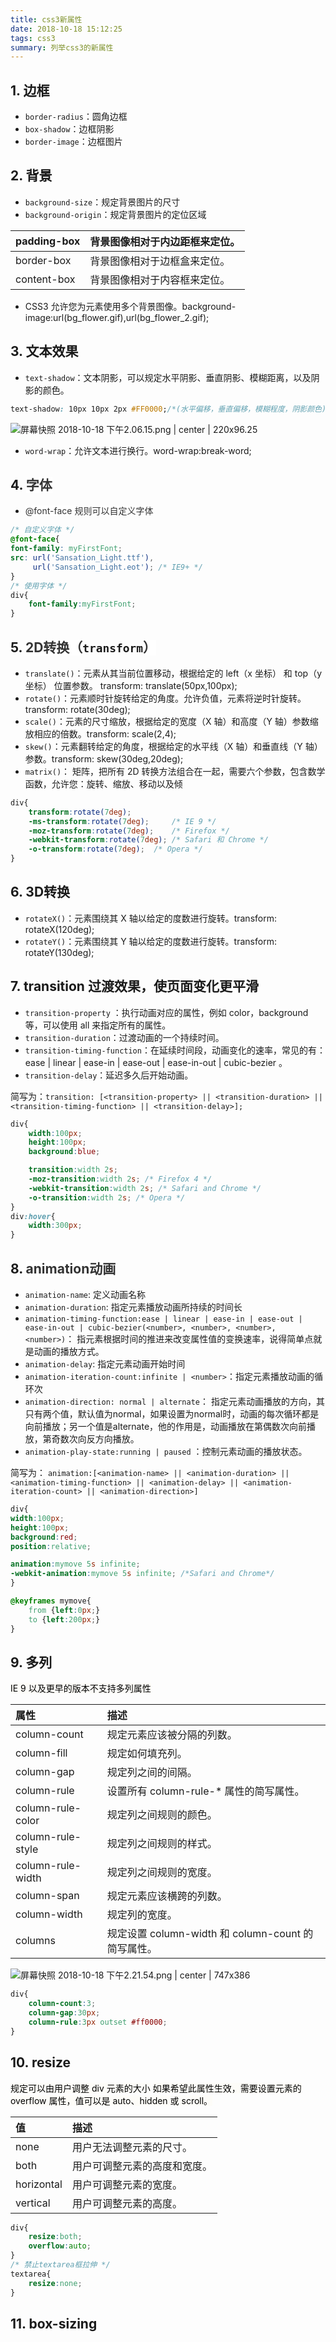 ```yaml
---
title: css3新属性
date: 2018-10-18 15:12:25
tags: css3
summary: 列举css3的新属性
---
```

## 1. 边框
* `border-radius`：圆角边框
* `box-shadow`：边框阴影
* `border-image`：边框图片

## 2. 背景
* `background-size`：规定背景图片的尺寸
* `background-origin`：规定背景图片的定位区域

| padding-box | 背景图像相对于内边距框来定位。 |
| :--- | :--- |
| border-box | 背景图像相对于边框盒来定位。 |
| content-box | 背景图像相对于内容框来定位。 |

* CSS3 允许您为元素使用多个背景图像。background-image:url(bg\_flower.gif),url(bg\_flower\_2.gif);

## 3. 文本效果
* `text-shadow`：文本阴影，可以规定水平阴影、垂直阴影、模糊距离，以及阴影的颜色。
```css
text-shadow: 10px 10px 2px #FF0000;/*(水平偏移，垂直偏移，模糊程度，阴影颜色)*/
```


![屏幕快照 2018-10-18 下午2.06.15.png | center | 220x96.25](https://cdn.nlark.com/yuque/0/2018/png/115449/1539842792405-f46f9cae-eeae-426d-bb70-c44311950811.png "")

* `word-wrap`：允许文本进行换行。word-wrap:break-word;

## 4. <span data-type="color" style="color:rgb(51, 51, 51)"><span data-type="background" style="background-color:rgb(255, 255, 255)">字体</span></span>
* <span data-type="color" style="color:rgb(51, 51, 51)"><span data-type="background" style="background-color:rgb(255, 255, 255)">@font-face 规则可以自定义字体</span></span>
```css
/* 自定义字体 */
@font-face{
font-family: myFirstFont;
src: url('Sansation_Light.ttf'),
     url('Sansation_Light.eot'); /* IE9+ */
}
/* 使用字体 */
div{
    font-family:myFirstFont;
}
```

## 5. <span data-type="color" style="color:rgb(51, 51, 51)"><span data-type="background" style="background-color:rgb(255, 255, 255)">2D转换（</span></span>`transform`<span data-type="color" style="color:rgb(51, 51, 51)"><span data-type="background" style="background-color:rgb(255, 255, 255)">）</span></span>
* `translate()`：元素从其当前位置移动，根据给定的 left（x 坐标） 和 top（y 坐标） 位置参数。 transform: translate(50px,100px);
* `rotate()`：元素顺时针旋转给定的角度。允许负值，元素将逆时针旋转。transform: rotate(30deg);
* `scale()`：元素的尺寸缩放，根据给定的宽度（X 轴）和高度（Y 轴）参数缩放相应的倍数。transform: scale(2,4);
* `skew()`：元素翻转给定的角度，根据给定的水平线（X 轴）和垂直线（Y 轴）参数。transform: skew(30deg,20deg);
* `matrix()`： 矩阵，把所有 2D  转换方法组合在一起，需要六个参数，包含数学函数，允许您：旋转、缩放、移动以及倾
```css
div{
    transform:rotate(7deg);
    -ms-transform:rotate(7deg); 	/* IE 9 */
    -moz-transform:rotate(7deg); 	/* Firefox */
    -webkit-transform:rotate(7deg); /* Safari 和 Chrome */
    -o-transform:rotate(7deg); 	/* Opera */
}
```

## 6. 3D转换
* `rotateX()`：元素围绕其 X 轴以给定的度数进行旋转。transform: rotateX(120deg);
* `rotateY()`：元素围绕其 Y 轴以给定的度数进行旋转。transform: rotateY(130deg);

## 7. transition 过渡效果，使页面变化更平滑
* `transition-property` ：执行动画对应的属性，例如 color，background 等，可以使用 all 来指定所有的属性。
* `transition-duration`：过渡动画的一个持续时间。
* `transition-timing-function`：在延续时间段，动画变化的速率，常见的有：ease | linear | ease-in | ease-out | ease-in-out | cubic-bezier 。
* `transition-delay`：延迟多久后开始动画。

简写为：`transition: [<transition-property> || <transition-duration> || <transition-timing-function> || <transition-delay>];`

```css
div{
    width:100px;
    height:100px;
    background:blue;

    transition:width 2s;
    -moz-transition:width 2s; /* Firefox 4 */
    -webkit-transition:width 2s; /* Safari and Chrome */
    -o-transition:width 2s; /* Opera */
}
div:hover{
    width:300px;
}
```

## 8. <span data-type="color" style="color:rgb(51, 51, 51)"><span data-type="background" style="background-color:rgb(255, 255, 255)">animation动画</span></span>
* `animation-name`: 定义动画名称
* `animation-duration`: 指定元素播放动画所持续的时间长
* `animation-timing-function:ease | linear | ease-in | ease-out | ease-in-out | cubic-bezier(<number>, <number>, <number>, <number>)`： 指元素根据时间的推进来改变属性值的变换速率，说得简单点就是动画的播放方式。
* `animation-delay`: 指定元素动画开始时间
* `animation-iteration-count:infinite | <number>`：指定元素播放动画的循环次
* `animation-direction: normal | alternate`： 指定元素动画播放的方向，其只有两个值，默认值为normal，如果设置为normal时，动画的每次循环都是向前播放；另一个值是alternate，他的作用是，动画播放在第偶数次向前播放，第奇数次向反方向播放。
* `animation-play-state:running | paused` ：控制元素动画的播放状态。

简写为： `animation:[<animation-name> || <animation-duration> || <animation-timing-function> || <animation-delay> || <animation-iteration-count> || <animation-direction>]`

```css
div{
width:100px;
height:100px;
background:red;
position:relative;

animation:mymove 5s infinite;
-webkit-animation:mymove 5s infinite; /*Safari and Chrome*/
}

@keyframes mymove{
    from {left:0px;}
    to {left:200px;}
}
```

## 9. 多列
<span data-type="color" style="color:rgb(0, 0, 0)"><span data-type="background" style="background-color:rgb(253, 252, 248)">IE 9 以及更早的版本不支持多列属性</span></span>

| 属性 | 描述 |
| :--- | :--- |
| ​column-count​ | 规定元素应该被分隔的列数。 |
| ​column-fill​ | 规定如何填充列。 |
| ​column-gap​ | 规定列之间的间隔。 |
| ​column-rule​ | 设置所有 column-rule-\* 属性的简写属性。 |
| ​column-rule-color​ | 规定列之间规则的颜色。 |
| ​column-rule-style​ | 规定列之间规则的样式。 |
| ​column-rule-width​ | 规定列之间规则的宽度。 |
| ​column-span​ | 规定元素应该横跨的列数。 |
| ​column-width​ | 规定列的宽度。 |
| ​columns​ | 规定设置 column-width 和 column-count 的简写属性。 |



![屏幕快照 2018-10-18 下午2.21.54.png | center | 747x386](https://cdn.nlark.com/yuque/0/2018/png/115449/1539843730703-39bc2c60-839f-420b-be04-d1e3588c217b.png "")


```css
div{
    column-count:3;
    column-gap:30px;
    column-rule:3px outset #ff0000;
}
```

## 10. resize
<span data-type="color" style="color:rgb(0, 0, 0)"><span data-type="background" style="background-color:rgb(253, 252, 248)">规定可以由用户调整 div 元素的大小</span></span>
<span data-type="color" style="color:rgb(0, 0, 0)"><span data-type="background" style="background-color:rgb(253, 252, 248)">如果希望此属性生效，需要设置元素的 overflow 属性，值可以是 auto、hidden 或 scroll。</span></span>

| 值 | 描述 |
| :--- | :--- |
| none | 用户无法调整元素的尺寸。 |
| both | 用户可调整元素的高度和宽度。 |
| horizontal | 用户可调整元素的宽度。 |
| vertical | 用户可调整元素的高度。 |

```css
div{
    resize:both;
    overflow:auto;
}
/* 禁止textarea框拉伸 */
textarea{
    resize:none;
}
```

## 11. box-sizing
